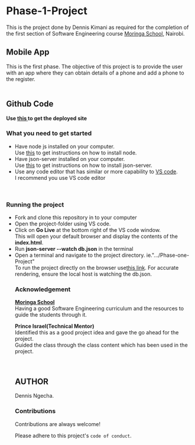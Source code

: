 # Phase-1-Project
This is the project done by Dennis Kimani as required for the completion of the first section of Software Engineering course <a href="https://moringaschool.com/" target="_blank">Moringa School</a>, Nairobi.

## Mobile App
This is the first phase. The objective of this project is to provide the user with an app where they can obtain details of a phone and add a phone to the register.<br> <br>
## Github Code
<strong>Use <a href = "https://github.com/Ngecha/Phase-one-Project">this </a> to get the deployed site</strong>

### What you need to get started
<ul>
 <li>Have node js installed on your computer. <br>Use <a
href="https://nodejs.org/en/">this</a> to get instructions on how to install
node.</li> <li>Have json-server installed on your computer.<br> Use <a
href="https://www.npmjs.com/package/json-server">this</a> to get instructions on
how to install json-server.</li> <li>Use any code editor that has similar or
more capability to <a href="https://code.visualstudio.com/">VS code</a>.<br>I
recommend you use VS code editor<a></a></li> </ul> 
<br> 
<h3> Running the project </h3>
<ul> <li>Fork
and clone this repository in to your computer</li> <li>Open the project-folder
using VS code.</li> <li>Click on <strong>Go Live</strong> at the bottom right of
the VS code window.<br>This will open your default browser and display the
contents of the <strong>index.html</strong>.<li>Run <strong>json-server --watch
db.json</strong> in the terminal<br></li> <li>Open a terminal and navigate to the project
directory. ie.".../Phase-one-Project"</li>
To run the project directly on the browser use<a href="https://phenomenal-bonbon-ba45ff.netlify.app">this link</a>. For accurate rendering, ensure the local host is watching the db.json.
<br>

### Acknowledgement
<strong><a href="">Moringa School</a></strong><br>Having a good Software
Engineering curriculum and the resources to guide the students through it.
<br> <p> <strong>Prince Israel(Technical Mentor)</strong><br> Identified
this as a good project idea and gave the go ahead for the project.<br>Guided the class through the class content which has been used in the project. </p> <br>

## AUTHOR
Dennis Ngecha.

### Contributions
Contributions are always welcome!

Please adhere to this project's `code of conduct`.


